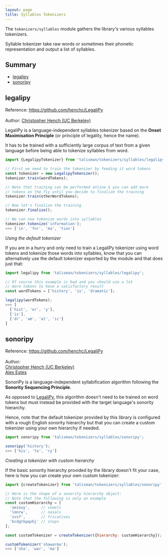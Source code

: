 ```yaml
---
layout: page
title: Syllables Tokenizers
---
```


The `tokenizers/syllables` module gathers the library's various syllables tokenizers.

Syllable tokenizer take raw words or sometimes their phonetic representation and output a list of syllables.

## Summary

* [legalipy](#legalipy)
* [sonoripy](#sonoripy)

<h2 id="legalipy">legalipy</h2>

<span class="marginnote">
  Reference: <a href="https://github.com/henchc/LegaliPy">https://github.com/henchc/LegaliPy</a><br><br>
</span>

<span class="marginnote">
  Author: <a href="https://github.com/henchc">Christopher Hench (UC Berkeley)</a>
</span>

LegaliPy is a language-independent syllables tokenizer based on the **Onset Maximisation Principle** (or principle of legality, hence the name).

It has to be trained with a sufficiently large corpus of text from a given language before being able to tokenize syllables from word.

```js
import {LegalipyTokenizer} from 'talisman/tokenizers/syllables/legalipy';

// First we need to train the tokenizer by feeding it word tokens
const tokenizer = new LegalipyTokenizer();
tokenizer.train(wordTokens);

// Note that training can be performed online & you can add more
// tokens on the fly until you decide to finalize the training
tokenizer.train(otherWordTokens);

// Now let's finalize the training
tokenizer.finalize();

// We can now tokenize words into syllables
tokenizer.tokenize('information');
>>> ['in', 'for', 'ma', 'tion']
```

*Using the default tokenizer*

If you are in a hurry and only need to train a LegaliPy tokenizer using word tokens and tokenize those words into syllables, know that you can alternatively use the default tokenizer exported by the module and that does just that:

```js
import legalipy from 'talisman/tokenizers/syllables/legalipy';

// Of course this example is bad and you should use a lot
// more tokens to have a satisfactory result
const wordTokens = ['history', 'is', 'dramatic'];

legalipy(wordTokens);
>>> [
  ['hist', 'or', 'y'],
  ['is'],
  ['dr', 'am', 'at', 'ic']
]
```

<div id="legalipy-mount"></div>

<h2 id="sonoripy">sonoripy</h2>

<span class="marginnote">
  Reference: <a href="https://github.com/henchc/LegaliPy">https://github.com/henchc/LegaliPy</a><br><br>
</span>

<span class="marginnote">
  Author:<br><a href="https://github.com/henchc">Christopher Hench (UC Berkeley)</a><br><u>Alex Estes</u>
</span>

SonoriPy is a language-independent syllabification algorithm following the **Sonority Sequencing Principle**.

As opposed to [LegaliPy](#legalipy), this algorithm doesn't need to be trained on word tokens but must instead be provided with the target language's sonority hierarchy.

Hence, note that the default tokenizer provided by this library is configured with a rough English sonority hierarchy but that you can create a custom tokenizer using your own hierarchy if needed.

```js
import sonoripy from 'talisman/tokenizers/syllables/sonoripy';

sonoripy('history');
>>> ['his', 'to', 'ry']
```

<div id="sonoripy-mount"></div>

*Creating a tokenizer with custom hierarchy*

If the basic sonority hierarchy provided by the library doesn't fit your case, here is how you can create your own custom tokenizer:

```js
import {createTokenizer} from 'talisman/tokenizers/syllables/sonoripy';

// Here is the shape of a sonority hierarchy object:
// Note that the following is only an example
const customHierarchy = [
  'aeiouy',     // vowels
  'lmnrw',      // nasals
  'zvsf',       // fricatives
  'bcdgtkpqxhj' // stops
];

const customTokenizer = createTokenizer({hierarchy: customHierarchy});

customTokenizer('shawarma');
>>> ['sha', 'war', 'ma']
```

<script src="{{ site.baseurl }}/assets/dist/tokenizers-syllables.js"></script>
